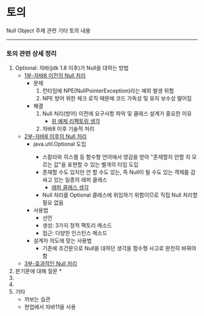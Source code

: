 토의
===========
Null Object 주제 관련 기타 토의 내용
- - - - - -

### 토의 관련 상세 정리
1. Optional: 자바(jdk 1.8 이후)가 Null을 대하는 방법
	* [1부-자바8 이전의 Null 처리](http://www.daleseo.com/java8-optional-before/)
		* 문제
			1. 런타임에 NPE(NullPointerException)라는 예외 발생 위험
			2. NPE 방어 위한 체크 로직 때문에 코드 가독성 및 유지 보수성 떨어짐
		* 해결
			1. Null 처리(방어) 이전에 요구사항 파악 및 클래스 설계가 중요한 이유
				* [위 예제 리팩토링 생각]()
			2. 자바8 이후 기술적 처리
	* [2부-자바8 이후의 Null 처리](http://www.daleseo.com/java8-optional-after/)
		* java.util.Optional<T> 도입
			* 스칼라와 히스켈 등 함수형 언어에서 영감을 받아 "존재할지 안할 지 모르는 값"을 표현할 수 있는 별개의 타입 도입
			* 존재할 수도 있지만 안 할 수도 있는, 즉 Null이 될 수도 있는 객체를 감싸고 있는 일종의 래퍼 클래스
				* [래퍼 클래스 생각]()
			* Null 처리를 Optional 클래스에 위임하기 위함이므로 직접 Null 처리할 필요 없음
		* 사용법
			* 선언
			* 생성: 3가지 정적 팩토리 메소드
			* 접근: 다양한 인스턴스 메소드
		* 설계자 의도에 맞는 사용법
			* 기존에 조건문으로 Null을 대하던 생각을 함수형 사고로 완전히 바꿔야 함
	* [3부-효과적인 Null 처리](http://www.daleseo.com/java8-optional-effective/)
2. 분기문에 대해 질문
	*
3. 
4.
5. 기타
	* 까보는 습관
	* 현업에서 자바11을 사용